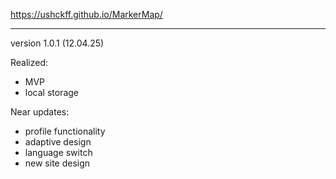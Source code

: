 https://ushckff.github.io/MarkerMap/

-----------------------------------------

version 1.0.1 (12.04.25)

Realized:
- MVP
- local storage

Near updates: 
- profile functionality
- adaptive design
- language switch
- new site design

